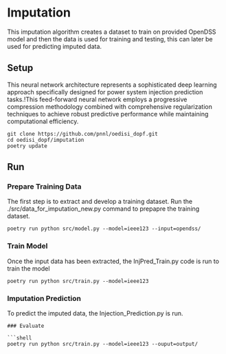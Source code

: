 # Imputation

This imputation algorithm creates a dataset to train on provided OpenDSS model and then the data is used for training and testing, this can later be used for predicting imputed data.

## Setup

This neural network architecture represents a sophisticated deep learning approach specifically designed for power system injection prediction tasks.!This feed-forward neural network employs a progressive compression methodology combined with comprehensive regularization techniques to achieve  robust predictive performance while maintaining computational efficiency.


```shell
git clone https://github.com/pnnl/oedisi_dopf.git
cd oedisi_dopf/imputation
poetry update
```

## Run

### Prepare Training Data
The first step is to extract and develop a training dataset. Run the ./src/data_for_imputation_new.py command to prepapre the training dataset.

```shell
poetry run python src/model.py --model=ieee123 --input=opendss/
```


### Train Model
Once the input data has been extracted, the InjPred_Train.py code is run to train the model

```shell
poetry run python src/train.py --model=ieee123
```
### Imputation Prediction
To predict the imputed data, the Injection_Prediction.py is run. 
```
### Evaluate 

```shell
poetry run python src/train.py --model=ieee123 --ouput=output/
```
